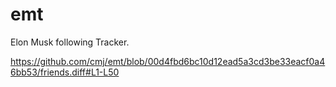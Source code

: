 # emt
Elon Musk following Tracker.

https://github.com/cmj/emt/blob/00d4fbd6bc10d12ead5a3cd3be33eacf0a46bb53/friends.diff#L1-L50
